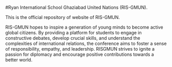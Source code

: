 #Ryan International School Ghaziabad United Nations (RIS-GMUN).
<p>This is the official repository of website of RIS-GMUN.</p>
<p>RIS-GMUN hopes to inspire a generation of young minds to become active global citizens. By providing a platform for students to engage in constructive debates, develop crucial skills, and understand the complexities of international relations, the conference aims to foster a sense of responsibility, empathy, and leadership. RISGMUN strives to ignite a passion for diplomacy and encourage positive contributions towards a better world.</p>